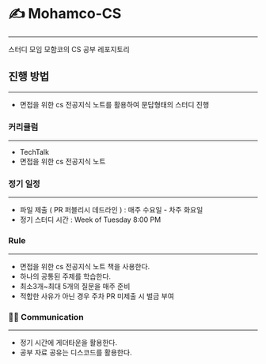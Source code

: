# ✍ Mohamco-CS
*****************
스터디 모임 모함코의 CS 공부 레포지토리

## 진행 방법
************
- 면접을 위한 cs 전공지식 노트를 활용하여 문답형태의 스터디 진행

### 커리큘럼
*************
- TechTalk
- 면접을 위한 cs 전공지식 노트

### 정기 일정
*****************
- 파일 제출 ( PR 퍼블리시 데드라인 ) : 매주 수요일 - 차주 화요일
- 정기 스터디 시간 : Week of Tuesday 8:00 PM 

### Rule
**********************
- 면접을 위한 cs 전공지식 노트 책을 사용한다.
- 하나의 공통된 주제를 학습한다.
- 최소3개~최대 5개의 질문을 매주 준비
- 적합한 사유가 아닌 경우 주차 PR 미제출 시 벌금 부여

### 🙆‍♂ Communication
*******************
- 정기 시간에 게더타운을 활용한다.
- 공부 자료 공유는 디스코드를 활용한다.